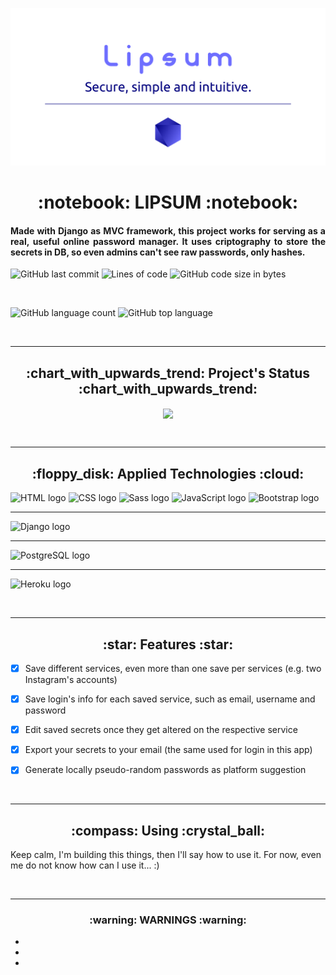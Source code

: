 ![The project's banner](https://github.com/LucasGoncSilva/lipsum/blob/main/readme_banner.svg?raw=true)


<h1 align='center'>:notebook: LIPSUM :notebook:</h1>


<h4 align='justify'>Made with Django as MVC framework, this project works for serving as a real, useful online password manager. It uses criptography to store the secrets in DB, so even admins can't see raw passwords, only hashes.</h4>


![GitHub last commit](https://img.shields.io/github/last-commit/LucasGoncSilva/lipsum?style=for-the-badge)
![Lines of code](https://img.shields.io/tokei/lines/github/LucasGoncSilva/lipsum?label=project%27s%20total%20lines&style=for-the-badge)
![GitHub code size in bytes](https://img.shields.io/github/languages/code-size/LucasGoncSilva/lipsum?color=4717f6&style=for-the-badge)


<br>


![GitHub language count](https://img.shields.io/github/languages/count/LucasGoncSilva/lipsum?color=a903fc&style=for-the-badge)
![GitHub top language](https://img.shields.io/github/languages/top/LucasGoncSilva/lipsum?style=for-the-badge)


<br>
<hr>


<h2 align='center'>:chart_with_upwards_trend: Project's Status :chart_with_upwards_trend:</h2>


<p align='center'>
<!-- <img align='center' src='https://img.shields.io/badge/-Successfully%20done-0b0?style=for-the-badge'/> -->
<img align='center' src='https://img.shields.io/badge/-work%20in%20progress...-fb0?style=for-the-badge'/>
<p>


<!-- <p align='center'>:link: Check here: https:// :link:</p> -->


<br>
<hr>


<h2 align='center'>:floppy_disk: Applied Technologies :cloud:</h2>


![HTML logo](https://img.shields.io/badge/HTML5-E34F26?style=for-the-badge&logo=html5&logoColor=white)
![CSS logo](https://img.shields.io/badge/CSS3-1572B6?style=for-the-badge&logo=css3&logoColor=white)
![Sass logo](https://img.shields.io/badge/Sass-CC6699?style=for-the-badge&logo=sass&logoColor=white)
![JavaScript logo](https://img.shields.io/badge/JavaScript-323330?style=for-the-badge&logo=javascript&logoColor=F7DF1E)
![Bootstrap logo](https://img.shields.io/badge/Bootstrap-563D7C?style=for-the-badge&logo=bootstrap&logoColor=white)
<hr>


![Django logo](https://img.shields.io/badge/Django-092E20?style=for-the-badge&logo=django&logoColor=green)
<hr>


![PostgreSQL logo](https://img.shields.io/badge/PostgreSQL-316192?style=for-the-badge&logo=postgresql&logoColor=white)
<hr>


![Heroku logo](https://img.shields.io/badge/Heroku-430098?style=for-the-badge&logo=heroku&logoColor=white)


<br>
<hr>


<h2 align='center'>:star: Features :star:</h2>


- [x] Save different services, even more than one save per services (e.g. two Instagram's accounts)
- [x] Save login's info for each saved service, such as email, username and password
- [x] Edit saved secrets once they get altered on the respective service
- [x] Export your secrets to your email (the same used for login in this app)
- [x] Generate locally pseudo-random passwords as platform suggestion


<!-- Graph right here
```mermaid
graph LR


```
<h5 align='center'></h5>
-->


<br>
<hr>


<h2 align='center'>:compass: Using :crystal_ball:</h2>


<p>Keep calm, I'm building this things, then I'll say how to use it. For now, even me do not know how can I use it... :)</p>


<br>
<hr>


<h3 align='center'>:warning: WARNINGS :warning:</h3>


<ul>
<li></li>
<li></li>
<li></li>
</ul>